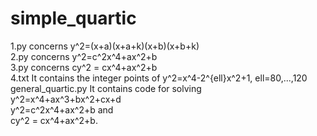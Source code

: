 # simple_quartic
1.py concerns y^2=(x+a)(x+a+k)(x+b)(x+b+k)<br/>
2.py concerns y^2=c^2x^4+ax^2+b<br/>
3.py concerns cy^2 = cx^4+ax^2+b<br/>
4.txt It contains the integer points of y^2=x^4-2^{ell}x^2+1,  ell=80,...,120<br/>
general_quartic.py It contains code for solving <br/>y^2=x^4+ax^3+bx^2+cx+d<br/>y^2=c^2x^4+ax^2+b and <br/>cy^2 = cx^4+ax^2+b.
